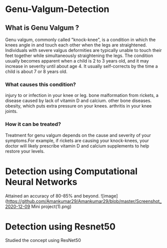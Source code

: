# Genu-Valgum-Detection
## What is Genu Valgum ?
Genu valgum, commonly called "knock-knee", is a condition in which the knees angle in and touch each other when the legs are straightened. Individuals with severe valgus deformities are typically unable to touch their feet together while simultaneously straightening the legs.
The condition usually becomes apparent when a child is 2 to 3 years old, and it may increase in severity until about age 4. It usually self-corrects by the time a child is about 7 or 8 years old. 

### What causes this condition?
injury to or infection in your knee or leg.
bone malformation from rickets, a disease caused by lack of vitamin D and calcium.
other bone diseases.
obesity, which puts extra pressure on your knees.
arthritis in your knee joints.
### How it can be treated?
Treatment for genu valgum depends on the cause and severity of your symptoms.For          example, if rickets are causing your knock-knees, your doctor will likely prescribe vitamin D    and calcium supplements to help restore your levels.

# Detection using Computational Neural Networks
Attained an accuracy of 80-85% and beyond.
![image](https://github.com/Amankumar29/Amankumar29/blob/master/Screenshot_2020-12-09 Mini project(1).png)
# Detection using Resnet50
Studied the concept using ResNet50 
